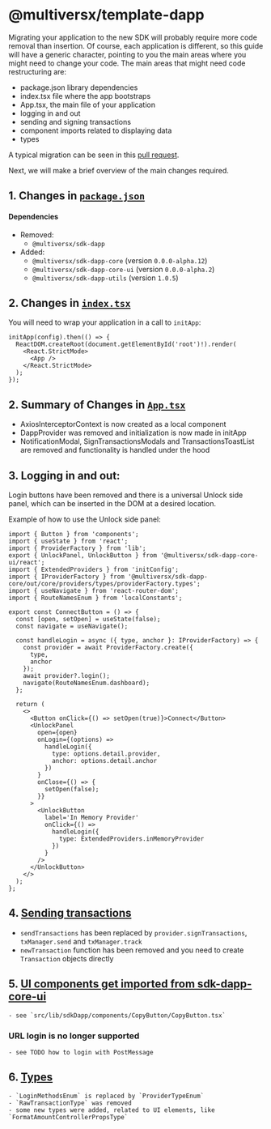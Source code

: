 # @multiversx/template-dapp

Migrating your application to the new SDK will probably require more code removal than insertion. Of course, each application is different, so this guide will have a generic character, pointing to you the main areas where you might need to change your code.
The main areas that might need code restructuring are:
- package.json library dependencies
- index.tsx file where the app bootstraps
- App.tsx, the main file of your application
- logging in and out
- sending and signing transactions
- component imports related to displaying data
- types

A typical migration can be seen in this [pull request](https://github.com/multiversx/mx-template-dapp/pull/264).

Next, we will make a brief overview of the main changes required.

## 1. Changes in [`package.json`](https://github.com/multiversx/mx-template-dapp/pull/264/files#diff-7ae45ad102eab3b6d7e7896acd08c427a9b25b346470d7bc6507b6481575d519)

#### Dependencies
- Removed:
  - `@multiversx/sdk-dapp`
- Added:
  - `@multiversx/sdk-dapp-core` (version `0.0.0-alpha.12`)
  - `@multiversx/sdk-dapp-core-ui` (version `0.0.0-alpha.2`)
  - `@multiversx/sdk-dapp-utils` (version `1.0.5`)

## 2. Changes in [`index.tsx`](https://github.com/multiversx/mx-template-dapp/pull/264/files#diff-0b5adbfe7b36e4ae2f479291e20152e33e940f7f265162d77f40f6bdb5da7405)

You will need to wrap your application in a call to `initApp`:

```tsx
initApp(config).then(() => {
  ReactDOM.createRoot(document.getElementById('root')!).render(
    <React.StrictMode>
      <App />
    </React.StrictMode>
  );
});
```

## 2. Summary of Changes in  [`App.tsx`](https://github.com/multiversx/mx-template-dapp/pull/264/files#diff-26ad4b834941d9b19ebf9db8082bd202aaf72ea0ddea85f5a8a0cb3c729cc6f2)

- AxiosInterceptorContext is now created as a local component
- DappProvider was removed and initialization is now made in initApp
- NotificationModal, SignTransactionsModals and TransactionsToastList are removed and functionality is handled under the hood

## 3. Logging in and out:

Login buttons have been removed and there is a universal Unlock side panel, which can be inserted in the DOM at a desired location. 

Example of how to use the Unlock side panel:

```tsx
import { Button } from 'components';
import { useState } from 'react';
import { ProviderFactory } from 'lib';
export { UnlockPanel, UnlockButton } from '@multiversx/sdk-dapp-core-ui/react';
import { ExtendedProviders } from 'initConfig';
import { IProviderFactory } from '@multiversx/sdk-dapp-core/out/core/providers/types/providerFactory.types';
import { useNavigate } from 'react-router-dom';
import { RouteNamesEnum } from 'localConstants';

export const ConnectButton = () => {
  const [open, setOpen] = useState(false);
  const navigate = useNavigate();

  const handleLogin = async ({ type, anchor }: IProviderFactory) => {
    const provider = await ProviderFactory.create({
      type,
      anchor
    });
    await provider?.login();
    navigate(RouteNamesEnum.dashboard);
  };

  return (
    <>
      <Button onClick={() => setOpen(true)}>Connect</Button>
      <UnlockPanel
        open={open}
        onLogin={(options) =>
          handleLogin({
            type: options.detail.provider,
            anchor: options.detail.anchor
          })
        }
        onClose={() => {
          setOpen(false);
        }}
      >
        <UnlockButton
          label='In Memory Provider'
          onClick={() =>
            handleLogin({
              type: ExtendedProviders.inMemoryProvider
            })
          }
        />
      </UnlockButton>
    </>
  );
};
```

## 4. [Sending transactions](https://github.com/multiversx/mx-template-dapp/pull/264/files#diff-1eadd6ccf43da9c2a8c30f5dfddbb56f3daeec28f04e43b41c134811bec478fb)
   - `sendTransactions` has been replaced by `provider.signTransactions`, `txManager.send` and `txManager.track`
   - `newTransaction` function has been removed and you need to create `Transaction` objects directly

## 5. [UI components get imported from sdk-dapp-core-ui](https://github.com/multiversx/mx-template-dapp/pull/264/files#diff-e07cb98fcda2927e31f2a0f6cc5db5cb9a364c8da43d8df70597321bb1558336)
    - see `src/lib/sdkDapp/components/CopyButton/CopyButton.tsx`

### URL login is no longer supported 
    - see TODO how to login with PostMessage

## 6. [Types](https://github.com/multiversx/mx-template-dapp/pull/264/files#diff-bd634780b000031ebfffb83de483b66a93ed12fde321950128e31a794ce96057)
    - `LoginMethodsEnum` is replaced by `ProviderTypeEnum`
    - `RawTransactionType` was removed
    - some new types were added, related to UI elements, like `FormatAmountControllerPropsType`